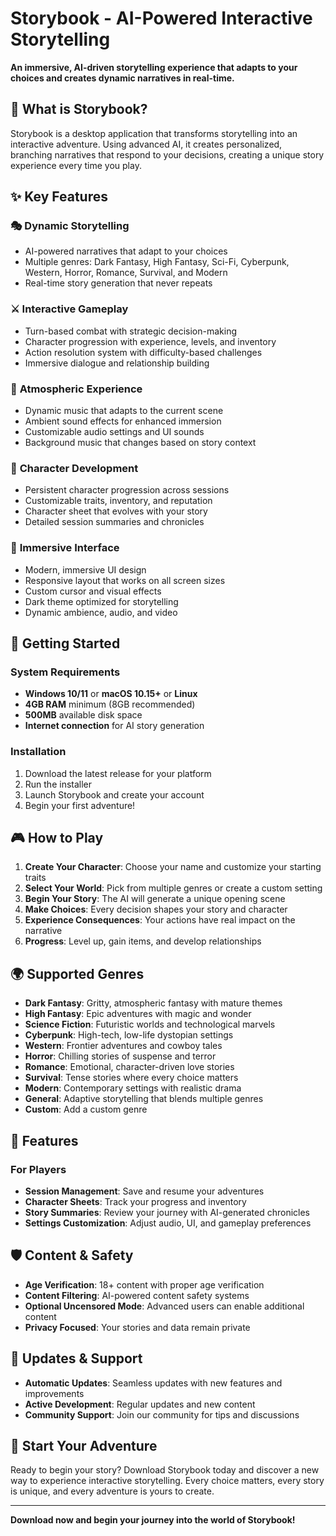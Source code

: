 # Storybook - AI-Powered Interactive Storytelling

**An immersive, AI-driven storytelling experience that adapts to your choices and creates dynamic narratives in real-time.**

## 🌟 What is Storybook?

Storybook is a desktop application that transforms storytelling into an interactive adventure. Using advanced AI, it creates personalized, branching narratives that respond to your decisions, creating a unique story experience every time you play.

## ✨ Key Features

### 🎭 **Dynamic Storytelling**
- AI-powered narratives that adapt to your choices
- Multiple genres: Dark Fantasy, High Fantasy, Sci-Fi, Cyberpunk, Western, Horror, Romance, Survival, and Modern
- Real-time story generation that never repeats

### ⚔️ **Interactive Gameplay**
- Turn-based combat with strategic decision-making
- Character progression with experience, levels, and inventory
- Action resolution system with difficulty-based challenges
- Immersive dialogue and relationship building

### 🎵 **Atmospheric Experience**
- Dynamic music that adapts to the current scene
- Ambient sound effects for enhanced immersion
- Customizable audio settings and UI sounds
- Background music that changes based on story context

### 👤 **Character Development**
- Persistent character progression across sessions
- Customizable traits, inventory, and reputation
- Character sheet that evolves with your story
- Detailed session summaries and chronicles

### 🎨 **Immersive Interface**
- Modern, immersive UI design
- Responsive layout that works on all screen sizes
- Custom cursor and visual effects
- Dark theme optimized for storytelling
- Dynamic ambience, audio, and video

## 🚀 Getting Started

### System Requirements
- **Windows 10/11** or **macOS 10.15+** or **Linux**
- **4GB RAM** minimum (8GB recommended)
- **500MB** available disk space
- **Internet connection** for AI story generation

### Installation
1. Download the latest release for your platform
2. Run the installer
3. Launch Storybook and create your account
4. Begin your first adventure!

## 🎮 How to Play

1. **Create Your Character**: Choose your name and customize your starting traits
2. **Select Your World**: Pick from multiple genres or create a custom setting
3. **Begin Your Story**: The AI will generate a unique opening scene
4. **Make Choices**: Every decision shapes your story and character
5. **Experience Consequences**: Your actions have real impact on the narrative
6. **Progress**: Level up, gain items, and develop relationships

## 🌍 Supported Genres

- **Dark Fantasy**: Gritty, atmospheric fantasy with mature themes
- **High Fantasy**: Epic adventures with magic and wonder
- **Science Fiction**: Futuristic worlds and technological marvels
- **Cyberpunk**: High-tech, low-life dystopian settings
- **Western**: Frontier adventures and cowboy tales
- **Horror**: Chilling stories of suspense and terror
- **Romance**: Emotional, character-driven love stories
- **Survival**: Tense stories where every choice matters
- **Modern**: Contemporary settings with realistic drama
- **General**: Adaptive storytelling that blends multiple genres
- **Custom**: Add a custom genre

## 🔧 Features

### For Players
- **Session Management**: Save and resume your adventures
- **Character Sheets**: Track your progress and inventory
- **Story Summaries**: Review your journey with AI-generated chronicles
- **Settings Customization**: Adjust audio, UI, and gameplay preferences

## 🛡️ Content & Safety

- **Age Verification**: 18+ content with proper age verification
- **Content Filtering**: AI-powered content safety systems
- **Optional Uncensored Mode**: Advanced users can enable additional content
- **Privacy Focused**: Your stories and data remain private

## 🔄 Updates & Support

- **Automatic Updates**: Seamless updates with new features and improvements
- **Active Development**: Regular updates and new content
- **Community Support**: Join our community for tips and discussions

## 🎉 Start Your Adventure

Ready to begin your story? Download Storybook today and discover a new way to experience interactive storytelling. Every choice matters, every story is unique, and every adventure is yours to create.

---

**Download now and begin your journey into the world of Storybook!**
